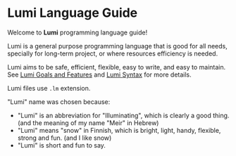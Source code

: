 # Lumi Language Guide

Welcome to **Lumi** programming language guide!

Lumi is a general purpose programming language that is good for all needs,
specially for long-term project, or where resources efficiency is needed.

Lumi aims to be safe, efficient, flexible, easy to write,
and easy to maintain. See [Lumi Goals and Features](goals.md) and
[Lumi Syntax](syntax.md) for more details.

Lumi files use ``.lm`` extension.

"Lumi" name was chosen because:

* "Lumi" is an abbreviation for "Illuminating", which is clearly a good thing.
  (and the meaning of my name "Meir" in Hebrew)
* "Lumi" means "snow" in Finnish, which is bright, light, handy, flexible,
  strong and fun. (and I like snow)
* "Lumi" is short and fun to say.
